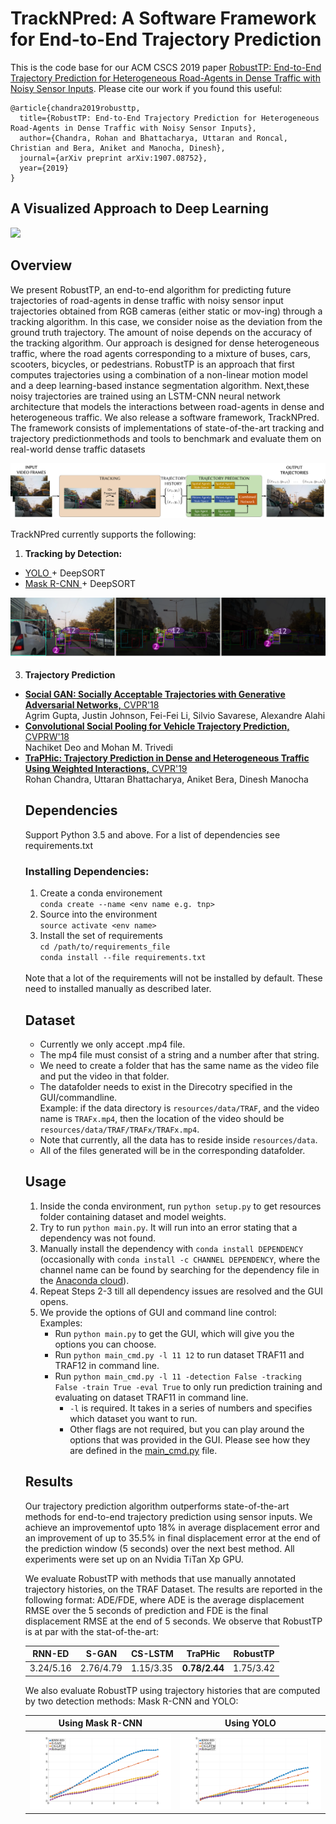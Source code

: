 # TrackNPred: A Software Framework for End-to-End Trajectory Prediction

This is the code base for our ACM CSCS 2019 paper [RobustTP: End-to-End Trajectory Prediction for Heterogeneous
Road-Agents in Dense Traffic with Noisy Sensor Inputs](https://arxiv.org/pdf/1907.08752.pdf). Please cite our work if you found this useful:

```
@article{chandra2019robusttp,
  title={RobustTP: End-to-End Trajectory Prediction for Heterogeneous
Road-Agents in Dense Traffic with Noisy Sensor Inputs},
  author={Chandra, Rohan and Bhattacharya, Uttaran and Roncal, Christian and Bera, Aniket and Manocha, Dinesh},
  journal={arXiv preprint arXiv:1907.08752},
  year={2019}
}
```

## A Visualized Approach to Deep Learning


<img src="img/demo_x250.gif">

## Overview

We present RobustTP, an end-to-end algorithm for predicting future trajectories of road-agents in dense traffic with noisy sensor input trajectories obtained from RGB cameras (either static or mov-ing) through a tracking algorithm. In this case, we consider noise as the deviation from the ground truth trajectory. The amount of noise depends on the accuracy of the tracking algorithm. Our approach is designed for dense heterogeneous traffic, where the road agents corresponding to a mixture of buses, cars, scooters, bicycles, or pedestrians. RobustTP is an approach that first computes trajectories using a combination of a non-linear motion model and a deep learning-based instance segmentation algorithm. Next,these noisy trajectories are trained using an LSTM-CNN neural network architecture that models the interactions between road-agents in dense and heterogeneous traffic. We also release a software framework, TrackNPred. The framework consists of implementations of state-of-the-art tracking and trajectory predictionmethods and tools to benchmark and evaluate them on real-world dense traffic datasets

<img src="img/pipeline.png">

TrackNPred currently supports the following:

1. **Tracking by Detection:**
<ul>
<li> <a href="https://github.com/pjreddie/darknet/wiki/YOLO:-Real-Time-Object-Detection"> YOLO </a>+ DeepSORT  </li>
<li> <a href="https://github.com/matterport/Mask_RCNN"> Mask R-CNN </a>+ DeepSORT</li>
</ul>

<img src="img/trackedTRAFCSCS19.png">

3. **Trajectory Prediction**
<ul>
<li> <a href="https://arxiv.org/abs/1803.10892"> <b>Social GAN: Socially Acceptable Trajectories with Generative Adversarial Networks,</b> CVPR'18  </a><br>
Agrim Gupta, Justin Johnson, Fei-Fei Li, Silvio Savarese, Alexandre Alahi 
</li>
	
<li> <a href="https://arxiv.org/abs/1805.06771" ><b>Convolutional Social Pooling for Vehicle Trajectory Prediction,</b> CVPRW'18</a> <br>
Nachiket Deo and Mohan M. Trivedi
</li>
<li> <a href="http://openaccess.thecvf.com/content_CVPR_2019/papers/Chandra_TraPHic_Trajectory_Prediction_in_Dense_and_Heterogeneous_Traffic_Using_Weighted_CVPR_2019_paper.pdf"> <b>TraPHic: Trajectory Prediction in Dense and Heterogeneous Traffic Using Weighted Interactions,</b> CVPR'19 </a><br>
Rohan Chandra, Uttaran Bhattacharya, Aniket Bera, Dinesh Manocha 
</li>

## Dependencies
Support Python 3.5 and above. For a list of dependencies see requirements.txt

### Installing Dependencies:
1. Create a conda environement<br>
`conda create --name <env name e.g. tnp>`
2. Source into the environment<br>
`source activate <env name>`
3. Install the set of requirements<br>
`cd /path/to/requirements_file`<br>
`conda install --file requirements.txt`
<br>
Note that a lot of the requirements will not be installed by default. These need to installed manually as described later.

## Dataset
* Currently we only accept .mp4 file. 
* The mp4 file must consist of a string and a number after that string.
* We need to create a folder that has the same name as the video file and put the video in that folder. 
* The datafolder needs to exist in the Direcotry specified in the GUI/commandline.<br>
	Example: if the data directory is `resources/data/TRAF`, and the video name is `TRAFx.mp4`, then the location of the video should be `resources/data/TRAF/TRAFx/TRAFx.mp4`.
* Note that currently, all the data has to reside inside `resources/data`.
* All of the files generated will be in the corresponding datafolder.

## Usage
1. Inside the conda environment, run `python setup.py` to get resources folder containing dataset and model weights.
2. Try to run `python main.py`. It will run into an error stating that a dependency was not found.
3. Manually install the dependency with `conda install DEPENDENCY` (occasionally with `conda install -c CHANNEL DEPENDENCY`, where the channel name can be found by searching for the dependency file in the [Anaconda cloud](https://anaconda.org/)).
4. Repeat Steps 2-3 till all dependency issues are resolved and the GUI opens.
5. We provide the options of GUI and command line control:<br>
	Examples:
	* Run `python main.py` to get the GUI, which will give you the options you can choose.
	* Run `python main_cmd.py -l 11 12` to run dataset TRAF11 and TRAF12 in command line.
	* Run `python main_cmd.py -l 11 -detection False -tracking False -train True -eval True` to only run prediction training and evaluating on dataset TRAF11 in command line.
		* `-l` is required. It takes in a series of numbers and specifies which dataset you want to run. 
		* Other flags are not required, but you can play around the options that was provided in the GUI. Please see how they are defined in the [main_cmd.py](main_cmd.py) file.


## Results
Our trajectory prediction algorithm outperforms state-of-the-art methods for end-to-end trajectory prediction using sensor inputs. We achieve an improvementof upto 18% in average displacement error and an improvement of up to 35.5% in final displacement error at the end of the prediction window (5 seconds) over the next best method. All experiments were set up on an Nvidia TiTan Xp GPU.

We evaluate RobustTP with methods that use manually annotated trajectory histories, on the TRAF Dataset. The results are reported in the following format: ADE/FDE, where ADE is the average displacement RMSE over the 5 seconds of prediction and FDE is the final displacement RMSE at the end of 5 seconds. We observe that RobustTP is at par with the stat-of-the-art:
	
| RNN-ED    | S-GAN  |CS-LSTM | TraPHic|RobustTP|
| ---        |    ----   |  ----   |----   |----   |
|3.24/5.16 | 2.76/4.79 | 1.15/3.35 | **0.78/2.44** | 1.75/3.42|

We also evaluate RobustTP using trajectory histories that are computed by two detection methods: Mask R-CNN and YOLO:

Using Mask R-CNN            |  Using YOLO
:-------------------------:|:-------------------------:
![](img/rmse.png)  |  ![](img/rmse_yolo.png)
